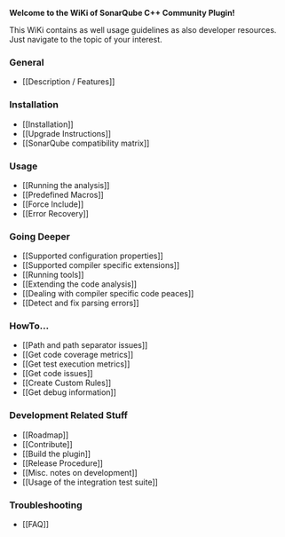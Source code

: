 **Welcome to the WiKi of SonarQube C++ Community Plugin!**

This WiKi contains as well usage guidelines as also developer resources. Just navigate to the topic of your interest.

### General
* [[Description / Features]]

### Installation
* [[Installation]]
* [[Upgrade Instructions]]
* [[SonarQube compatibility matrix]]

### Usage
* [[Running the analysis]]
* [[Predefined Macros]]
* [[Force Include]]
* [[Error Recovery]]

### Going Deeper
* [[Supported configuration properties]]
* [[Supported compiler specific extensions]]
* [[Running tools]]
* [[Extending the code analysis]]
* [[Dealing with compiler specific code peaces]]
* [[Detect and fix parsing errors]]

### HowTo...
* [[Path and path separator issues]]
* [[Get code coverage metrics]]
* [[Get test execution metrics]]
* [[Get code issues]]
* [[Create Custom Rules]]
* [[Get debug information]]

### Development Related Stuff
* [[Roadmap]]
* [[Contribute]]
* [[Build the plugin]]
* [[Release Procedure]]
* [[Misc. notes on development]]
* [[Usage of the integration test suite]]

### Troubleshooting
* [[FAQ]]

